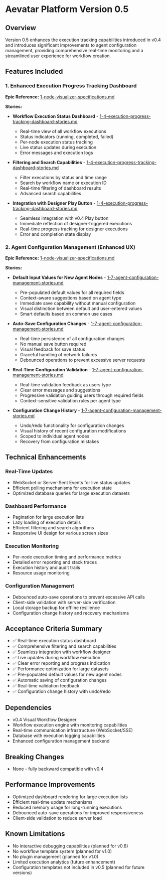 # Aevatar Platform Version 0.5

## Overview
Version 0.5 enhances the execution tracking capabilities introduced in v0.4 and introduces significant improvements to agent configuration management, providing comprehensive real-time monitoring and a streamlined user experience for workflow creation.

## Features Included

### 1. Enhanced Execution Progress Tracking Dashboard
**Epic Reference:** [1-node-visualizer-specifications.md](../epics/1-node-visualizer-specifications.md#4-execution-progress-tracking-dashboard)

**Stories:**
- **Workflow Execution Status Dashboard** - [1-4-execution-progress-tracking-dashboard-stories.md](../stories/1-4-execution-progress-tracking-dashboard-stories.md#2-workflow-execution-status-dashboard)
  - Real-time view of all workflow executions
  - Status indicators (running, completed, failed)
  - Per-node execution status tracking
  - Live status updates during execution
  - Error messages and execution logs

- **Filtering and Search Capabilities** - [1-4-execution-progress-tracking-dashboard-stories.md](../stories/1-4-execution-progress-tracking-dashboard-stories.md#3-filtering-and-search-capabilities)
  - Filter executions by status and time range
  - Search by workflow name or execution ID
  - Real-time filtering of dashboard results
  - Advanced search capabilities

- **Integration with Designer Play Button** - [1-4-execution-progress-tracking-dashboard-stories.md](../stories/1-4-execution-progress-tracking-dashboard-stories.md#4-integration-with-designer-play-button)
  - Seamless integration with v0.4 Play button
  - Immediate reflection of designer-triggered executions
  - Real-time progress tracking for designer executions
  - Error and completion state display

### 2. Agent Configuration Management (Enhanced UX)
**Epic Reference:** [1-node-visualizer-specifications.md](../epics/1-node-visualizer-specifications.md#7-agent-configuration-management-enhanced-ux)

**Stories:**
- **Default Input Values for New Agent Nodes** - [1-7-agent-configuration-management-stories.md](../stories/1-7-agent-configuration-management-stories.md#1-default-input-values-for-new-agent-nodes)
  - Pre-populated default values for all required fields
  - Context-aware suggestions based on agent type
  - Immediate save capability without manual configuration
  - Visual distinction between default and user-entered values
  - Smart defaults based on common use cases

- **Auto-Save Configuration Changes** - [1-7-agent-configuration-management-stories.md](../stories/1-7-agent-configuration-management-stories.md#2-auto-save-configuration-changes)
  - Real-time persistence of all configuration changes
  - No manual save button required
  - Visual feedback for save status
  - Graceful handling of network failures
  - Debounced operations to prevent excessive server requests

- **Real-Time Configuration Validation** - [1-7-agent-configuration-management-stories.md](../stories/1-7-agent-configuration-management-stories.md#3-real-time-configuration-validation)
  - Real-time validation feedback as users type
  - Clear error messages and suggestions
  - Progressive validation guiding users through required fields
  - Context-sensitive validation rules per agent type

- **Configuration Change History** - [1-7-agent-configuration-management-stories.md](../stories/1-7-agent-configuration-management-stories.md#4-configuration-change-history)
  - Undo/redo functionality for configuration changes
  - Visual history of recent configuration modifications
  - Scoped to individual agent nodes
  - Recovery from configuration mistakes

## Technical Enhancements

### Real-Time Updates
- WebSocket or Server-Sent Events for live status updates
- Efficient polling mechanisms for execution state
- Optimized database queries for large execution datasets

### Dashboard Performance
- Pagination for large execution lists
- Lazy loading of execution details
- Efficient filtering and search algorithms
- Responsive UI design for various screen sizes

### Execution Monitoring
- Per-node execution timing and performance metrics
- Detailed error reporting and stack traces
- Execution history and audit trails
- Resource usage monitoring

### Configuration Management
- Debounced auto-save operations to prevent excessive API calls
- Client-side validation with server-side verification
- Local storage backup for offline resilience
- Configuration change history and recovery mechanisms

## Acceptance Criteria Summary
- ✅ Real-time execution status dashboard
- ✅ Comprehensive filtering and search capabilities
- ✅ Seamless integration with workflow designer
- ✅ Live updates during workflow execution
- ✅ Clear error reporting and progress indication
- ✅ Performance optimization for large datasets
- ✅ Pre-populated default values for new agent nodes
- ✅ Automatic saving of configuration changes
- ✅ Real-time validation feedback
- ✅ Configuration change history with undo/redo

## Dependencies
- v0.4 Visual Workflow Designer
- Workflow execution engine with monitoring capabilities
- Real-time communication infrastructure (WebSocket/SSE)
- Database with execution logging capabilities
- Enhanced configuration management backend

## Breaking Changes
- None - fully backward compatible with v0.4

## Performance Improvements
- Optimized dashboard rendering for large execution lists
- Efficient real-time update mechanisms
- Reduced memory usage for long-running executions
- Debounced auto-save operations for improved responsiveness
- Client-side validation to reduce server load

## Known Limitations
- No interactive debugging capabilities (planned for v0.6)
- No workflow template system (planned for v1.0)
- No plugin management (planned for v1.0)
- Limited execution analytics (future enhancement)
- Configuration templates not included in v0.5 (planned for future versions) 